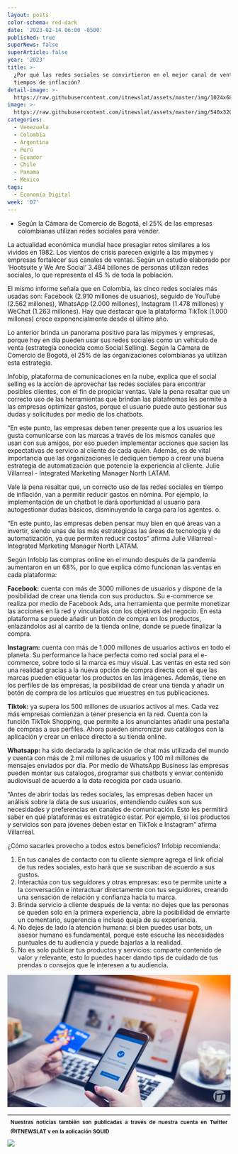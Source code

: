 ```yaml
---
layout: posts
color-schema: red-dark
date: '2023-02-14 06:00 -0500'
published: true
superNews: false
superArticle: false
year: '2023'
title: >-
  ¿Por qué las redes sociales se convirtieron en el mejor canal de ventas en
  tiempos de inflación?
detail-image: >-
  https://raw.githubusercontent.com/itnewslat/assets/master/img/1024x680/pago-en-laptop-g.jpg
image: >-
  https://raw.githubusercontent.com/itnewslat/assets/master/img/540x320/pago-en-laptop-p.jpg
categories:
  - Venezuela
  - Colombia
  - Argentina
  - Perú
  - Ecuador
  - Chile
  - Panama
  - Mexico
tags:
  - Economía Digital
week: '07'
---
```

- Según la Cámara de Comercio de Bogotá, el 25% de las empresas colombianas utilizan redes sociales para vender.

La actualidad económica mundial hace presagiar retos similares a los vividos en 1982. Los vientos de crisis parecen exigirle a las mipymes y empresas fortalecer sus canales de ventas. Según un estudio elaborado por ‘Hootsuite y We Are Social’ 3.484 billones de personas utilizan redes sociales, lo que representa el 45 % de toda la población.

El mismo informe señala que en Colombia, las cinco redes sociales más usadas son: Facebook (2.910 millones de usuarios), seguido de YouTube (2.562 millones), WhatsApp (2.000 millones), Instagram (1.478 millones) y WeChat (1.263 millones). Hay que destacar que la plataforma TikTok (1.000 millones) crece exponencialmente desde el último año. 

Lo anterior brinda un panorama positivo para las mipymes y empresas, porque hoy en día pueden usar sus redes sociales como un vehículo de venta (estrategia conocida como Social Selling). Según la Cámara de Comercio de Bogotá, el 25% de las organizaciones colombianas ya utilizan esta estrategia.  

Infobip, plataforma de comunicaciones en la nube, explica que el social selling es la acción de aprovechar las redes sociales para encontrar posibles clientes, con el fin de propiciar ventas. Vale la pena resaltar que un correcto uso de las herramientas que brindan las platafromas les permite a las empresas optimizar gastos, porque el usuario puede auto gestionar sus dudas y solicitudes por medio de los chatbots.

 “En este punto, las empresas deben tener presente que a los usuarios les gusta comunicarse con las marcas a través de los mismos canales que usan con sus amigos, por eso pueden implementar acciones que sacien las expectativas de servicio al cliente de cada quién. Además, es de vital importancia que las organizaciones le dediquen tiempo a crear una buena estrategia de automatización que potencie la experiencia al cliente. Julie Villarreal - Integrated Marketing Manager North LATAM.
 
Vale la pena resaltar que, un correcto uso de las redes sociales en tiempo de inflación, van a permitir reducir gastos en nómina. Por ejemplo, la implementación de un chatbot le dará oportunidad al usuario para autogestionar dudas básicos, disminuyendo la carga para los agentes. o. 

“En este punto, las empresas deben pensar muy bien en qué áreas van a invertir, siendo unas de las más estratégicas las áreas de tecnología y de automatización, ya que permiten reducir costos” afirma Julie Villarreal - Integrated Marketing Manager North LATAM.

Según Infobip las compras online en el mundo después de la pandemia aumentaron en un 68%, por lo que explica cómo funcionan las ventas en cada plataforma: 

**Facebook:** cuenta con más de 3000 millones de usuarios y dispone de la posibilidad de crear una tienda con sus productos. Su e-commerce se realiza por medio de Facebook Ads, una herramienta que permite monetizar las acciones en la red y vincularlas con los objetivos del negocio. En esta plataforma se puede añadir un botón de compra en los productos, enlazándolos así al carrito de la tienda online, donde se puede finalizar la compra. 

**Instagram:** cuenta con más de 1.000 millones de usuarios activos en todo el planeta. Su performance la hace perfecta como red social para el e-commerce, sobre todo si la marca es muy visual. Las ventas en esta red son una realidad gracias a la nueva opción de compra directa con el que las marcas pueden etiquetar los productos en las imágenes. Además, tiene en los perfiles de las empresas, la posibilidad de crear una tienda y añadir un botón de compra de los artículos que muestres en tus publicaciones.

**Tiktok:** ya supera los 500 millones de usuarios activos al mes. Cada vez más empresas comienzan a tener presencia en la red. Cuenta con la función TikTok Shopping, que permite a los anunciantes añadir una pestaña de compras a sus perfiles. Ahora pueden sincronizar sus catálogos con la aplicación y crear un enlace directo a su tienda online.

**Whatsapp:** ha sido declarada la aplicación de chat más utilizada del mundo y cuenta con más de 2 mil millones de usuarios y 100 mil millones de mensajes enviados por día. Por medio de WhatsApp Business las empresas pueden montar sus catalogos, programar sus chatbots y enviar contenido audiovisual de acuerdo a la data recogida por cada usuario. 

“Antes de abrir todas las redes sociales, las empresas deben hacer un análisis sobre la data de sus usuarios, entendiendo cuáles son sus necesidades y preferencias en canales de comunicación. Esto les permitirá saber en qué plataformas es estratégico estar. Por ejemplo, si los productos y servicios son para jóvenes deben estar en TikTok e Instagram” afirma Villarreal. 

¿Cómo sacarles provecho a todos estos beneficios?
Infobip recomienda: 

1. En tus canales de contacto con tu cliente siempre agrega el link oficial de tus redes sociales, esto hará que se suscriban de acuerdo a sus gustos. 
1. Interactúa con tus seguidores y otras empresas: eso te permite unirte a la conversación e interactuar directamente con tus seguidores, creando una sensación de relación y confianza hacia tu marca.
1. Brinda servicio a cliente después de la venta: no dejes que las personas se queden solo en la primera experiencia, abre la posibilidad de enviarte un comentario, sugerencia e incluso queja de su experiencia. 
1. No dejes de lado la atención humana: si bien puedes usar bots, un asesor humano es fundamental, porque este escucha las necesidades puntuales de tu audiencia y puede bajarlas a la realidad.
1. No es solo publicar tus productos y servicios: comparte contenido de valor y relevante, esto lo puedes hacer dando tips de cuidado de tus prendas o consejos que le interesen a tu audiencia.


![](https://raw.githubusercontent.com/itnewslat/assets/master/img/540x320/pago-en-laptop-p.jpg)


<table style="height: 42px;" width="569">
<tbody>
<tr>
<td style="text-align: justify;"><sub><strong>Nuestras noticias también son publicadas a través de nuestra cuenta en Twitter <a href="https://twitter.com/itnewslat?lang=es">@ITNEWSLAT</a> y en la aplicación <a href="https://squidapp.co/en/">SQUID</a></strong></sub></td>
</tr>
</tbody>
</table>

<img src="https://tracker.metricool.com/c3po.jpg?hash=56f88a41e39ab42c063cc51676587a04"/>